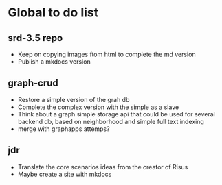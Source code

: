 # Global to do list

## srd-3.5 repo

* Keep on copying images ftom html to complete the md version
* Publish a mkdocs version

## graph-crud

* Restore a simple version of the grah db
* Complete the complex version with the simple as a slave
* Think about a graph simple storage api that could be used for several backend db, based on neighborhood and simple full text indexing
* merge with graphapps attemps?

## jdr

* Translate the core scenarios ideas from the creator of Risus
* Maybe create a site with mkdocs
